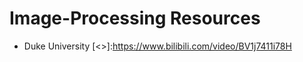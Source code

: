 # Image-Processing Resources

- Duke University [<<Image and Video Processing: From Mars to Hollywood with a Stop at the Hospital>>]:https://www.bilibili.com/video/BV1j7411i78H
